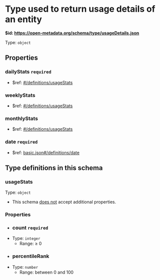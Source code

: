 # Type used to return usage details of an entity

<b id="https/open-metadata.org/schema/type/usagedetails.json">&#36;id: https://open-metadata.org/schema/type/usageDetails.json </b>

Type: `object`

## Properties
### dailyStats `required`
 - &#36;ref: [#/definitions/usageStats](#usagestats)
### weeklyStats
 - &#36;ref: [#/definitions/usageStats](#usagestats)
### monthlyStats
 - &#36;ref: [#/definitions/usageStats](#usagestats)
### date `required`
 - &#36;ref: [basic.json#/definitions/date](basic.md#date)


## Type definitions in this schema
### usageStats

Type: `object`

 - This schema <u>does not</u> accept additional properties.
### Properties
 - ### count `required`
 - Type: `integer`
	 - Range:  &ge; 0
 - ### percentileRank
 - Type: `number`
	 - Range: between 0 and 100


